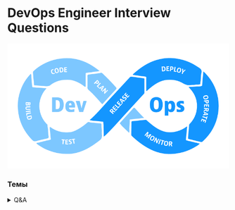 # DevOps Engineer Interview Questions
<img src="https://raw.githubusercontent.com/vadim-bikmetov/interview/main/images/devops.png" width="666" alt="DevOps">

### Темы
<details>
  <summary>Q&A</summary>
<img src="https://raw.githubusercontent.com/vadim-bikmetov/interview/main/images/nikita.jpg" width="50" alt="DevOps">

  - [**01. Linux**](docs/01.linux.md)
  - [**02. Network**](docs/02.network.md)
  - [**03. Ansible**](docs/03.ansible.md)
  - [**04. Docker**](docs/04.docker.md)
  - [**05. K8s**](docs/05.k8s.md)
  - [**06. CI/CD**](docs/06.cicd.md)
  - [**07. DB**](docs/07.databases.md)
  - [**08. Git**](docs/08.git.md)
  - [**09. ELK**](docs/09.elk.md)
  - [**10. Helm**](docs/10.helm.md)
</details>